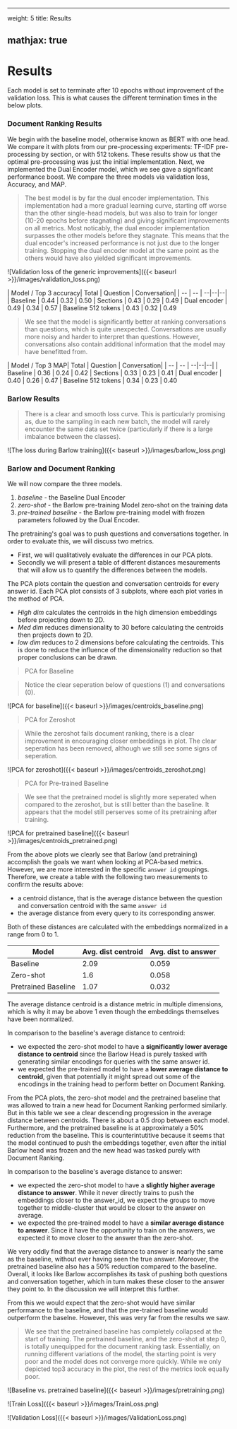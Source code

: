 
---
weight: 5
title: Results

mathjax: true
---

# Results
Each model is set to terminate after 10 epochs without improvement of the validation loss. This is what causes the different termination times in the below plots. 

### Document Ranking Results
We begin with the baseline model, otherwise known as BERT with one head. We compare it with plots from our pre-processing experiments: TF-IDF pre-processing by section, or with 512 tokens. These results show us that the optimal pre-processing was just the initial implementation. Next, we implemented the Dual Encoder model, which we see gave a significant performance boost. We compare the three models via validation loss, Accuracy, and MAP.

> The best model is by far the dual encoder implementation. This implementation had a more gradual learning curve, starting off worse than the other single-head models, but was also to train for longer (10-20 epochs before stagnating) and giving significant improvements on all metrics. Most noticably, the dual encoder implementation surpasses the other models before they stagnate. This means that the dual encoder's increased performance is not just due to the longer training. Stopping the dual encoder model at the same point as the others would have also yielded significant improvements. 

![Validation loss of the generic improvements]({{< baseurl >}}/images/validation_loss.png)

| Model / Top 3 accuracy| Total | Question | Conversation|
| -- | -- | --|--|--|
| Baseline | 0.44 | 0.32 | 0.50
| Sections | 0.43 | 0.29 | 0.49
| Dual encoder | 0.49 | 0.34 | 0.57
| Baseline 512 tokens | 0.43 | 0.32 | 0.49

> We see that the model is significantly better at ranking conversations than questions, which is quite unexpected. Conversations are usually more noisy and harder to interpret than questions. However, conversations also contain additional information that the model may have benefitted from. 


| Model / Top 3 MAP| Total | Question | Conversation|
| -- | -- | --|--|--|
| Baseline | 0.36 | 0.24 | 0.42
| Sections | 0.33 | 0.23 | 0.41
| Dual encoder | 0.40 | 0.26 | 0.47
| Baseline 512 tokens | 0.34 | 0.23 | 0.40


### Barlow Results

> There is a clear and smooth loss curve. This is particularly promising as, due to the sampling in each new batch, the model will rarely encounter the same data set twice (particularly if there is a large imbalance between the classes). 

![The loss during Barlow training]({{< baseurl >}}/images/barlow_loss.png)

### Barlow and Document Ranking

We will now compare the three models.
1. *baseline* - the Baseline Dual Encoder
2. *zero-shot* - the Barlow pre-training Model zero-shot on the training data
3. *pre-trained baseline* - the Barlow pre-training model with frozen parameters followed by the Dual Encoder. 

The pretraining's goal was to push questions and conversations together. In order to evaluate this, we will discuss two metrics. 
- First, we will qualitatively evaluate the differences in our PCA plots. 
- Secondly we will present a table of different distances mesaurements that will allow us to quantify the differences between the models. 

The PCA plots contain the question and conversation centroids for every answer id. Each PCA plot consists of 3 subplots, where each plot varies in the method of PCA. 
- *High dim* calculates the centroids in the high dimension embeddings before projecting down to 2D. 
- *Med dim* reduces dimensionality to 30 before calculating the centroids then projects down to 2D. 
- *low dim* reduces to 2 dimensions before calculating the centroids. This is done to reduce the influence of the dimensionality reduction so that proper conclusions can be drawn. 

> PCA for Baseline

> Notice the clear seperation below of questions (1) and conversations (0).

![PCA for baseline]({{< baseurl >}}/images/centroids_baseline.png)


> PCA for Zeroshot

> While the zeroshot fails document ranking, there is a clear improvement in encouraging closer embeddings in plot. The clear seperation has been removed, although we still see some signs of seperation. 

![PCA for zeroshot]({{< baseurl >}}/images/centroids_zeroshot.png)

> PCA for Pre-trained Baseline

> We see that the pretrained model is slightly more seperated when compared to the zeroshot, but is still better than the baseline. It appears that the model still perserves some of its pretraining after training. 

![PCA for pretrained baseline]({{< baseurl >}}/images/centroids_pretrained.png)

From the above plots we clearly see that Barlow (and pretraining) accomplish the goals we want when looking at PCA-based metrics. However, we are more interested in the specific `answer id` groupings. Therefore, we create a table with the following two measurements to confirm the results above:
- a centroid distance, that is the average distance between the question and conversation centroid with the same `answer id`
- the average distance from every query to its corresponding answer. 

Both of these distances are calculated with the embeddings normalized in a range from 0 to 1.  

| Model 	| Avg. dist centroid | Avg. dist to answer| 
|--|--| --
| Baseline 	| 2.09	| 0.059
| Zero-shot 	| 1.6	| 0.058
| Pretrained Baseline | 1.07 | 0.032

<aside class="notice">
The average distance centroid is a distance metric in multiple dimensions, which is why it may be above 1 even though the embeddings themselves have been normalized.
</aside>

In comparison to the baseline's average distance to centroid:
- we expected the zero-shot model to have a **significantly lower average distance to centroid** since the Barlow Head is purely tasked with generating similar encodings for queries with the same answer id.
- we expected the pre-trained model to have a **lower average distance to centroid**, given that potentially it might spread out some of the encodings in the training head to perform better on Document Ranking.

From the PCA plots, the zero-shot model and the pretrained baseline that was allowed to train a new head for Document Ranking performed similarly. But in this table we see a clear descending progression in the average distance between centroids. There is about a 0.5 drop between each model. Furthermore, and the pretrained baseline is at approximately a 50% reduction from the baseline. This is counterintutitive because it seems that the model continued to push the embeddings together, even after the initial Barlow head was frozen and the new head was tasked purely with Document Ranking. 

In comparison to the baseline's average distance to answer:
- we expected the zero-shot model to have a  **slightly higher average distance to answer**. While it never directly trains to push the embeddings closer to the answer_id, we expect the groups to move together to middle-cluster that would be closer to the answer on average.
- we expected the pre-trained model to have a **similar average distance to answer**. Since it have the opportunity to train on the answers, we expected it to move closer to the answer than the zero-shot. 

We very oddly find that the average distance to answer is nearly the same as the baseline, without ever having seen the true answer. Moreover, the pretrained baseline also has a 50% reduction compared to the baseline. Overall, it looks like Barlow accomplishes its task of pushing both questions and conversation together, which in turn makes these closer to the answer they point to. In the discussion we will interpret this further. 

From this we would expect that the zero-shot would have similar performance to the baseline, and that the pre-trained baseline would outperform the baselne. However, this was very far from the results we saw.

> We see that the pretrained baseline has completely collapsed at the start of training. The pretrained baseline, and the zero-shot at step 0, is totally unequipped for the document ranking task.  Essentially, on running different variations of the model, the starting point is  very poor and the model does not converge more quickly.  While we only depicted top3 accuracy in the plot, the rest of the metrics look equally poor.

![Baseline vs. pretrained baseline]({{< baseurl >}}/images/pretraining.png)
 
![Train Loss]({{< baseurl >}}/images/TrainLoss.png)

![Validation Loss]({{< baseurl >}}/images/ValidationLoss.png)